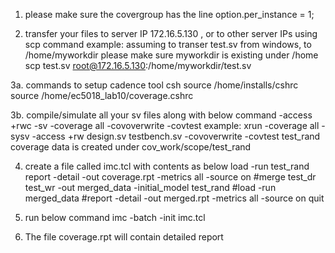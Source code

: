 1. please make sure the covergroup has the line
   option.per_instance = 1;

2. transfer your files to server IP 172.16.5.130 , or to other server IPs using scp command
   example: assuming to transer test.sv from windows, to /home/myworkdir
   please make sure myworkdir is existing under /home
   scp test.sv root@172.16.5.130:/home/myworkdir/test.sv

3a. commands to setup cadence tool
csh
source /home/installs/cshrc
source /home/ec5018_lab10/coverage.cshrc

3b. compile/simulate all your sv files along with below command
-access +rwc -sv -coverage all -covoverwrite -covtest <testname>
example:
xrun -coverage all -sysv -access +rw design.sv testbench.sv -covoverwrite -covtest test_rand
coverage data is created under cov_work/scope/test_rand

4. create a file called imc.tcl with contents as below
   load -run test_rand
   report -detail -out coverage.rpt -metrics all -source on
   #merge test_dr test_wr -out merged_data -initial_model test_rand
   #load -run merged_data
   #report -detail -out merged.rpt -metrics all -source on
   quit

5. run below command
   imc -batch -init imc.tcl

6. The file coverage.rpt will contain detailed report
